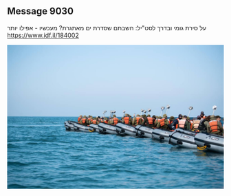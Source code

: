 ## Message 9030

על סירת גומי ובדרך לסט"יל:
חשבתם שסדרת ים מאתגרת? מעכשיו - אפילו יותר
https://www.idf.il/184002

![Photo](9030/9030_photo.jpg)
